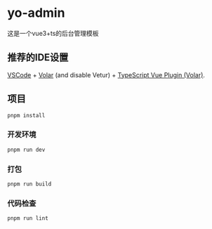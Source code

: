 # yo-admin

这是一个vue3+ts的后台管理模板

## 推荐的IDE设置

[VSCode](https://code.visualstudio.com/) + [Volar](https://marketplace.visualstudio.com/items?itemName=Vue.volar) (and disable Vetur) + [TypeScript Vue Plugin (Volar)](https://marketplace.visualstudio.com/items?itemName=Vue.vscode-typescript-vue-plugin).



## 项目

```sh
pnpm install
```

### 开发环境

```sh
pnpm run dev
```

### 打包

```sh
pnpm run build
```

### 代码检查

```sh
pnpm run lint
```
